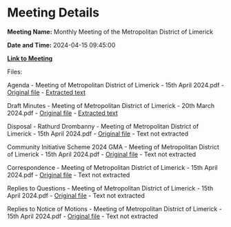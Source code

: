 # Meeting Details

**Meeting Name:** Monthly Meeting of the Metropolitan District of Limerick

**Date and Time:** 2024-04-15 09:45:00

**[Link to Meeting](https://www.limerick.ie/council/whats-on/monthly-meeting-of-the-metropolitan-district-of-limerick-11)**

Files: 

Agenda - Meeting of Metropolitan District of Limerick - 15th April 2024.pdf - [Original file](https://www.limerick.ie/sites/default/files/media/documents/2024-04/00-agenda-meeting-of-metropolitan-district-of-limerick-15th-april-2024.pdf) - [Extracted text](./Agenda%20-%20Meeting%20of%20Metropolitan%20District%20of%20Limerick%20-%2015th%20April%202024.md)

Draft Minutes - Meeting of Metropolitan District of Limerick - 20th March 2024.pdf - [Original file](https://www.limerick.ie/sites/default/files/media/documents/2024-04/01-draft-minutes-meeting-of-metropolitan-district-of-limerick-20th-march-2024.pdf) - [Extracted text](./Draft%20Minutes%20-%20Meeting%20of%20Metropolitan%20District%20of%20Limerick%20-%2020th%20March%202024.md)

Disposal - Rathurd Drombanny - Meeting of Metropolitan District of Limerick - 15th April 2024.pdf - [Original file](https://www.limerick.ie/sites/default/files/media/documents/2024-04/03a-disposal-rathurd-drombanny-meeting-of-metropolitan-district-of-limerick-15th-april-2024.pdf) - Text not extracted

Community Initiative Scheme 2024 GMA - Meeting of Metropolitan District of Limerick - 15th April 2024.pdf - [Original file](https://www.limerick.ie/sites/default/files/media/documents/2024-04/04-community-initiative-scheme-2024-gma-meeting-of-metropolitan-district-of-limerick-15th-april-2024.pdf) - Text not extracted

Correspondence - Meeting of Metropolitan District of Limerick - 15th April 2024.pdf - [Original file](https://www.limerick.ie/sites/default/files/media/documents/2024-04/24-correspondence-meeting-of-metropolitan-district-of-limerick-15th-april-2024.pdf) - Text not extracted

Replies to Questions - Meeting of Metropolitan District of Limerick - 15th April 2024.pdf - [Original file](https://www.limerick.ie/sites/default/files/media/documents/2024-04/replies-to-questions-meeting-of-metropolitan-district-of-limerick-15th-april-2024.pdf) - Text not extracted

Replies to Notice of Motions - Meeting of Metropolitan District of Limerick - 15th April 2024.pdf - [Original file](https://www.limerick.ie/sites/default/files/media/documents/2024-04/replies-to-notice-of-motions-meeting-of-metropolitan-district-of-limerick-15th-april-2024.pdf) - Text not extracted

